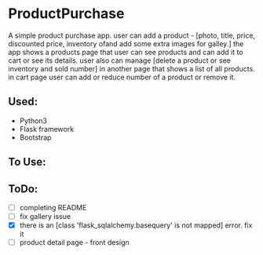 # ProductPurchase
A simple product purchase app. user can add a product - [photo, title, price, discounted price, inventory ofand add some extra images for galley.]
the app shows a products page that user can see products and can add it to cart or see its details.
user also can manage [delete a product or see inventory and sold number] in another page that shows a list of all products.
in cart page user can add or reduce number of a product or remove it.
## Used:
- Python3 
- Flask framework
- Bootstrap
## To Use:
## ToDo:
- [ ] completing README
- [ ] fix gallery issue
- [x] there is an [class 'flask_sqlalchemy.basequery' is not mapped] error. fix it
- [ ] product detail page - front design
